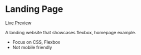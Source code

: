 # Landing Page

[Live Preview](https://regadius.github.io/landing-page/)

A landing website that showcases flexbox, homepage example.

- Focus on CSS, Flexbox
- Not mobile friendly
